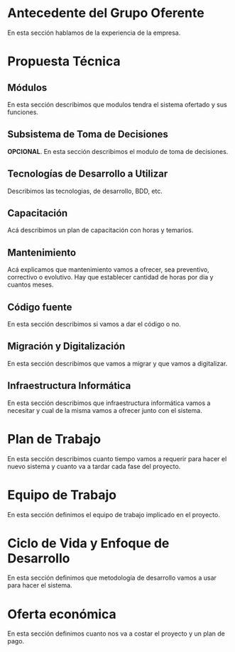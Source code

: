 # Antecedente del Grupo Oferente
En esta sección hablamos de la experiencia de la empresa.

# Propuesta Técnica
## Módulos
En esta sección describimos que modulos tendra el sistema ofertado y sus funciones.

## Subsistema de Toma de Decisiones
**OPCIONAL**. En esta sección describimos el modulo de toma de decisiones.

## Tecnologías de Desarrollo a Utilizar
Describimos las tecnologias, de desarrollo, BDD, etc.

## Capacitación
Acá describimos un plan de capacitación con horas y temarios.

## Mantenimiento
Acá explicamos que mantenimiento vamos a ofrecer, sea preventivo, correctivo o evolutivo. Hay que establecer cantidad de horas por dia y cuantos meses.

## Código fuente
En esta sección describimos si vamos a dar el código o no.

## Migración y Digitalización
En esta sección describimos que vamos a migrar y que vamos a digitalizar.

## Infraestructura Informática
En esta sección describimos que infraestructura informática vamos a necesitar y cual de la misma vamos a ofrecer junto con el sistema.

# Plan de Trabajo
En esta sección describimos cuanto tiempo vamos a requerir para hacer el nuevo sistema y cuanto va a tardar cada fase del proyecto.

# Equipo de Trabajo
En esta sección definimos el equipo de trabajo implicado en el proyecto.

# Ciclo de Vida y Enfoque de Desarrollo
En esta sección definimos que metodología de desarrollo vamos a usar para hacer el sistema.

# Oferta económica
En esta sección definimos cuanto nos va a costar el proyecto y un plan de pago.